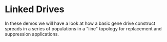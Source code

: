 # Linked Drives

In these demos we will have a look at how a basic gene drive construct spreads in a series of populations in a "line" topology for replacement and suppression applications.


